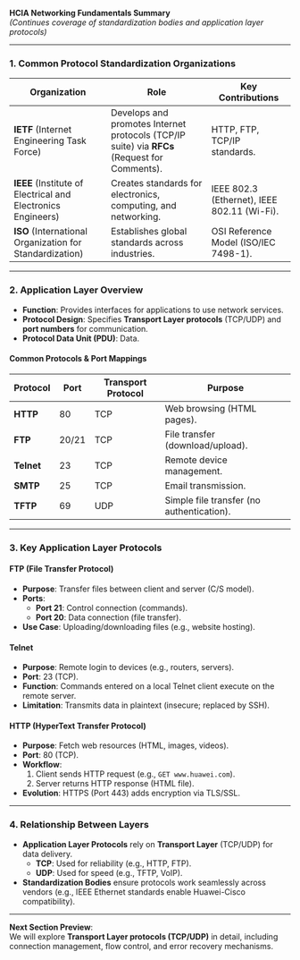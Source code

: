 
**HCIA Networking Fundamentals Summary**  
*(Continues coverage of standardization bodies and application layer protocols)*  

---

### **1. Common Protocol Standardization Organizations**  
| **Organization** | **Role** | **Key Contributions** |  
|-------------------|----------|-----------------------|  
| **IETF** (Internet Engineering Task Force) | Develops and promotes Internet protocols (TCP/IP suite) via **RFCs** (Request for Comments). | HTTP, FTP, TCP/IP standards. |  
| **IEEE** (Institute of Electrical and Electronics Engineers) | Creates standards for electronics, computing, and networking. | IEEE 802.3 (Ethernet), IEEE 802.11 (Wi-Fi). |  
| **ISO** (International Organization for Standardization) | Establishes global standards across industries. | OSI Reference Model (ISO/IEC 7498-1). |  

---

### **2. Application Layer Overview**  
- **Function**: Provides interfaces for applications to use network services.  
- **Protocol Design**: Specifies **Transport Layer protocols** (TCP/UDP) and **port numbers** for communication.  
- **Protocol Data Unit (PDU)**: Data.  

#### **Common Protocols & Port Mappings**  
| **Protocol** | **Port** | **Transport Protocol** | **Purpose** |  
|--------------|----------|------------------------|-------------|  
| **HTTP** | 80 | TCP | Web browsing (HTML pages). |  
| **FTP** | 20/21 | TCP | File transfer (download/upload). |  
| **Telnet** | 23 | TCP | Remote device management. |  
| **SMTP** | 25 | TCP | Email transmission. |  
| **TFTP** | 69 | UDP | Simple file transfer (no authentication). |  

---

### **3. Key Application Layer Protocols**  
#### **FTP (File Transfer Protocol)**  
- **Purpose**: Transfer files between client and server (C/S model).  
- **Ports**:  
  - **Port 21**: Control connection (commands).  
  - **Port 20**: Data connection (file transfer).  
- **Use Case**: Uploading/downloading files (e.g., website hosting).  

#### **Telnet**  
- **Purpose**: Remote login to devices (e.g., routers, servers).  
- **Port**: 23 (TCP).  
- **Function**: Commands entered on a local Telnet client execute on the remote server.  
- **Limitation**: Transmits data in plaintext (insecure; replaced by SSH).  

#### **HTTP (HyperText Transfer Protocol)**  
- **Purpose**: Fetch web resources (HTML, images, videos).  
- **Port**: 80 (TCP).  
- **Workflow**:  
  1. Client sends HTTP request (e.g., `GET www.huawei.com`).  
  2. Server returns HTTP response (HTML file).  
- **Evolution**: HTTPS (Port 443) adds encryption via TLS/SSL.  

---

### **4. Relationship Between Layers**  
- **Application Layer Protocols** rely on **Transport Layer** (TCP/UDP) for data delivery.  
  - **TCP**: Used for reliability (e.g., HTTP, FTP).  
  - **UDP**: Used for speed (e.g., TFTP, VoIP).  
- **Standardization Bodies** ensure protocols work seamlessly across vendors (e.g., IEEE Ethernet standards enable Huawei-Cisco compatibility).  

---

**Next Section Preview**:  
We will explore **Transport Layer protocols (TCP/UDP)** in detail, including connection management, flow control, and error recovery mechanisms.